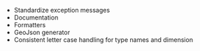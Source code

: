- Standardize exception messages
- Documentation
- Formatters
- GeoJson generator
- Consistent letter case handling for type names and dimension
